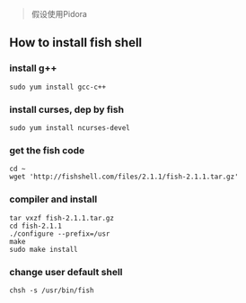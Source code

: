 

> 假设使用Pidora

## How to install fish shell

### install g++
```
sudo yum install gcc-c++
```

### install curses, dep by fish
```
sudo yum install ncurses-devel
```

### get the fish code
```
cd ~
wget 'http://fishshell.com/files/2.1.1/fish-2.1.1.tar.gz'
```

### compiler and install
```
tar vxzf fish-2.1.1.tar.gz
cd fish-2.1.1
./configure --prefix=/usr
make
sudo make install
```

### change user default shell
```
chsh -s /usr/bin/fish
```
